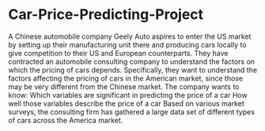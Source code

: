 # Car-Price-Predicting-Project
A Chinese automobile company Geely Auto aspires to enter the US market by setting up their manufacturing unit there and producing cars locally to give competition to their US and European counterparts.  They have contracted an automobile consulting company to understand the factors on which the pricing of cars depends. Specifically, they want to understand the factors affecting the pricing of cars in the American market, since those may be very different from the Chinese market. The company wants to know:  Which variables are significant in predicting the price of a car How well those variables describe the price of a car Based on various market surveys, the consulting firm has gathered a large data set of different types of cars across the America market.
